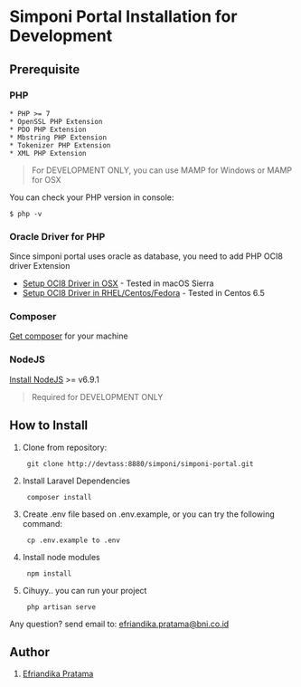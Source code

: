 # Simponi Portal Installation for Development

## Prerequisite

### PHP

    * PHP >= 7
    * OpenSSL PHP Extension
    * PDO PHP Extension
    * Mbstring PHP Extension
    * Tokenizer PHP Extension
    * XML PHP Extension
    
> For DEVELOPMENT ONLY, you can use MAMP for Windows or MAMP for OSX

You can check your PHP version in console:

    $ php -v
    
### Oracle Driver for PHP

Since simponi portal uses oracle as database, you need to add PHP OCI8 driver Extension 
    
* [Setup OCI8 Driver in OSX](https://antistatique.net/fr/nous/bloggons/2013/03/25/install-php-oracle-oci-extension-11-2-on-mac-os-x-10-8) - Tested in macOS Sierra
* [Setup OCI8 Driver in RHEL/Centos/Fedora](http://antoine.hordez.fr/2012/09/30/howto-install-oracle-oci8-on-rhel-centos-fedora/) - Tested in Centos 6.5
    
### Composer

[Get composer](https://getcomposer.org/download/) for your machine
 
### NodeJS

[Install NodeJS](https://nodejs.org/en/) >=  v6.9.1

> Required for DEVELOPMENT ONLY

## How to Install

1. Clone from repository: 

        git clone http://devtass:8880/simponi/simponi-portal.git

2. Install Laravel Dependencies

        composer install
    
3. Create .env file based on .env.example, or you can try the following command:

        cp .env.example to .env

4. Install node modules

        npm install

5. Cihuyy.. you can run your project

        php artisan serve

Any question? send email to: efriandika.pratama@bni.co.id

## Author
1. [Efriandika Pratama](efriandika.pratama@bni.co.id)